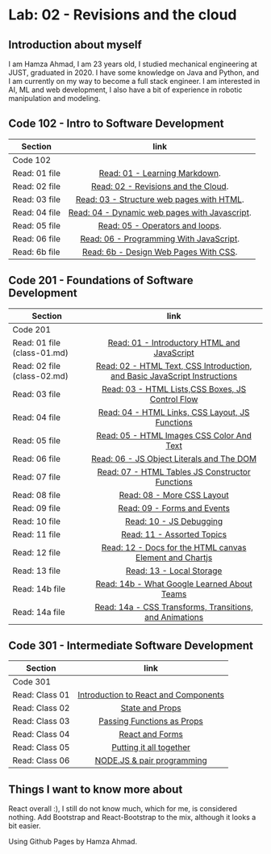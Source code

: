 # Lab: 02 - Revisions and the cloud
## Introduction about myself
I am Hamza Ahmad, I am 23 years old, I studied mechanical engineering at JUST, graduated in 2020. I have some knowledge on Java and Python, and I am currently on my way to become a full stack engineer. I am interested in AI, ML and web development, I also have a bit of experience in robotic manipulation and modeling. 

## Code 102 - Intro to Software Development

| Section             | link          | 
| -------------       |:-------------:| 
| Code 102                            ||
| Read: 01 file       | [Read: 01 - Learning Markdown](https://hamzaahmad97.github.io/reading-notes/Read01).      |
| Read: 02 file       | [Read: 02 - Revisions and the Cloud](https://hamzaahmad97.github.io/reading-notes/Read02).     |
| Read: 03 file       | [Read: 03 - Structure web pages with HTML](https://hamzaahmad97.github.io/reading-notes/Read03-structure_web_pages_with_HTML). |
| Read: 04 file       | [Read: 04 - Dynamic web pages with Javascript](https://hamzaahmad97.github.io/reading-notes/Read04_DynamicWebPagesWithJavaScript). |
| Read: 05 file       | [Read: 05 - Operators and loops](https://hamzaahmad97.github.io/reading-notes/Read05-OperatorsAndLoops). |
| Read: 06 file       | [Read: 06 - Programming With JavaScript](https://hamzaahmad97.github.io/reading-notes/Read06_ProgrammingWithJavaScript). |
| Read: 6b file       | [Read: 6b - Design Web Pages With CSS](https://hamzaahmad97.github.io/reading-notes/Read6b_DesignWebPagesWithCSS). |

## Code 201 - Foundations of Software Development

| Section             | link          | 
| -------------       |:-------------:| 
| Code 201            |               |
| Read: 01 file (class-01.md) | [Read: 01 - Introductory HTML and JavaScript](https://hamzaahmad97.github.io/reading-notes/class-01)|
| Read: 02 file (class-02.md) | [Read: 02 - HTML Text, CSS Introduction, and Basic JavaScript Instructions](https://hamzaahmad97.github.io/reading-notes/class-02)|
| Read: 03 file       | [Read: 03 - HTML Lists,CSS Boxes, JS Control Flow](https://hamzaahmad97.github.io/reading-notes/Read03-HTMLListsCSSBoxesJSControlFlow)|
| Read: 04 file | [Read: 04 - HTML Links, CSS Layout, JS Functions](https://hamzaahmad97.github.io/reading-notes/Read04-HTMLLinksCSSLayoutJSFunctions)|
| Read: 05 file | [Read: 05 - HTML Images CSS Color And Text](https://hamzaahmad97.github.io/reading-notes/Read05-HTMLImagesCSSColorAndText)|
| Read: 06 file | [Read: 06 - JS Object Literals and The DOM](https://hamzaahmad97.github.io/reading-notes/Read06-JSObjectLiteralsTheDOM) |
| Read: 07 file | [Read: 07 - HTML Tables JS Constructor Functions](https://hamzaahmad97.github.io/reading-notes/Read07-HTMLTablesJSConstructorFunctions) |
| Read: 08 file | [Read: 08 - More CSS Layout](https://hamzaahmad97.github.io/reading-notes/Read08-MoreCSSLayout)|
| Read: 09 file | [Read: 09 - Forms and Events](https://hamzaahmad97.github.io/reading-notes/Read09-FormsandEvents) |
| Read: 10 file | [Read: 10 - JS Debugging](https://hamzaahmad97.github.io/reading-notes/Read10-JSDebugging) |
| Read: 11 file | [Read: 11 - Assorted Topics](https://hamzaahmad97.github.io/reading-notes/Read11-AssortedTopics)|
| Read: 12 file | [Read: 12 - Docs for the HTML canvas Element and Chartjs](https://hamzaahmad97.github.io/reading-notes/Read12-DocsfortheHTMLcanvasElementAndChartjs)|
| Read: 13 file | [Read: 13 - Local Storage](https://hamzaahmad97.github.io/reading-notes/Read13-LocalStorage) |
| Read: 14b file | [Read: 14b - What Google Learned About Teams](https://hamzaahmad97.github.io/reading-notes/Read14b-WhatGoogleLearnedAboutTeams) |
| Read: 14a file | [Read: 14a - CSS Transforms, Transitions, and Animations](https://hamzaahmad97.github.io/reading-notes/Read14a-CSSTransformsTransitionsandAnimations) |

## Code 301 - Intermediate Software Development

| Section             | link          | 
| -------------       |:-------------:| 
| Code 301            |               |
| Read: Class 01      | [Introduction to React and Components](https://hamzaahmad97.github.io/reading-notes/Read-Class-01) |
| Read: Class 02      | [State and Props](https://hamzaahmad97.github.io/reading-notes/Read-Class-02) |
| Read: Class 03      | [Passing Functions as Props](https://hamzaahmad97.github.io/reading-notes/Read-Class-03) |
| Read: Class 04      | [React and Forms](https://hamzaahmad97.github.io/reading-notes/Read-Class-04) |
| Read: Class 05      | [Putting it all together](https://hamzaahmad97.github.io/reading-notes/Read-Class-05) |
| Read: Class 06 | [NODE.JS & pair programming](https://hamzaahmad97.github.io/reading-notes/Read-Class-06) |


## Things I want to know more about
React overall :), I still do not know much, which for me, is considered nothing.
Add Bootstrap and React-Bootstrap to the mix, although it looks a bit easier.



Using Github Pages by Hamza Ahmad.
